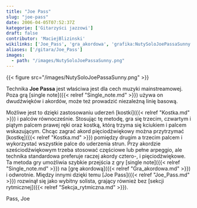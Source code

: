 ```yaml
---
title: "Joe Pass"
slug: "joe-pass"
date: 2006-04-05T07:52:37Z
kategorie: ['Gitarzyści jazzowi']
draft: false
contributor: 'MaciejBlizinski'
wikilinks: ['Joe_Pass', 'gra_akordowa', 'grafika:NutySoloJoePassaSunny.png', 'kostka', 'kostka', 'linia_basowa', 'mainstream', 'pi%C4%99ciod%C5%BAwi%C4%99k', 'sekcja_rytmiczna', 'single_note', 'single_note']
aliases: ['/gitara/Joe_Pass']
images:
  - path: "/images/NutySoloJoePassaSunny.png"
---
```

{{< figure src="/images/NutySoloJoePassaSunny.png" >}}

Technika **Joe Passa** jest właściwa jest dla cech muzyki
mainstreamowej<!-- link nie odnosił się do niczego: 'Joe Pass' ('content/Joe_Pass.md') links to 'mainstream' ('content/mainstream.md') and that does not exist -->. Poza grą [single
note]({{< relref "Single_note.md" >}}) używa on dwudźwięków i akordów, może też
prowadzić niezależną linię basową<!-- link nie odnosił się do niczego: 'Joe Pass' ('content/Joe_Pass.md') links to 'linia_basowa' ('content/linia_basowa.md') and that does not exist -->.

Możliwe jest to dzięki zastosowaniu uderzeń [kostki]({{< relref "Kostka.md" >}})
i palców równocześnie. Stosując tę metodę, gra się trzecim, czwartym i
piątym palcem prawej ręki oraz kostką, którą trzyma się kciukiem i
palcem wskazującym. Chcąc zagrać akord pięciodźwiękowy można przytrzymać
[kostkę]({{< relref "Kostka.md" >}}) pomiędzy drugim a trzecim palcem i
wykorzystać wszystkie palce do uderzenia strun. Przy akordzie
sześciodźwiękowym trzeba stosować częściowe lub pełne arpeggio, ale
technika standardowa preferuje raczej akordy cztero-, i
pięciodżwiękowe<!-- link nie odnosił się do niczego: 'Joe Pass' ('content/Joe_Pass.md') links to 'pięciodźwięk' ('content/pięciodźwięk.md') and that does not exist -->. Ta metoda gry umożliwia
szybkie przejścia z gry [single note]({{< relref "Single_note.md" >}}) na [grę
akordową]({{< relref "Gra_akordowa.md" >}}) i odwrotnie. Między innymi dzięki
temu [Joe Pass]({{< relref "Joe_Pass.md" >}}) rozwinął się jako wybitny solista,
grający również bez [sekcji rytmicznej]({{< relref "Sekcja_rytmiczna.md" >}}).

Pass, Joe<!-- link nie odnosił się do niczego: 'Joe Pass' ('content/Joe_Pass.md') links to 'kategoria:gitarzyści_jazzowi' ('content/kategoria:gitarzyści_jazzowi.md') and that does not exist -->
